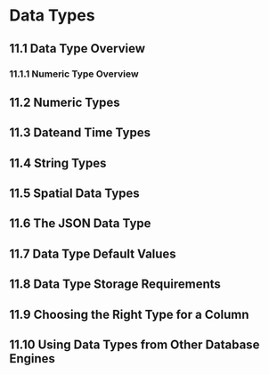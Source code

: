 # Data Types


## 11.1 Data Type Overview
### 11.1.1 Numeric Type Overview



## 11.2 Numeric Types
## 11.3 Dateand Time Types
## 11.4 String Types
## 11.5 Spatial Data Types
## 11.6 The JSON Data Type
## 11.7 Data Type Default Values
## 11.8 Data Type Storage Requirements
## 11.9 Choosing the Right Type for a Column
## 11.10 Using Data Types from Other Database Engines
  
  
  
  
  
  
